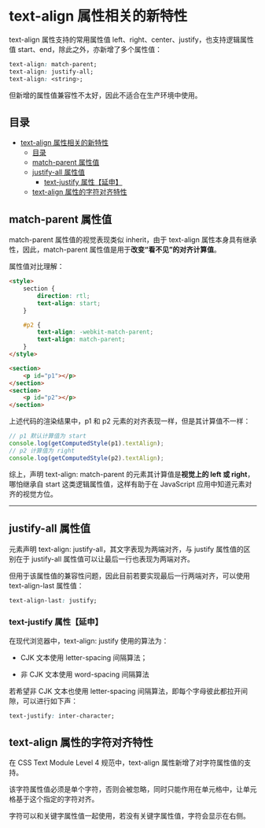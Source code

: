 # text-align 属性相关的新特性

text-align 属性支持的常用属性值 left、right、center、justify，也支持逻辑属性值 start、end，除此之外，亦新增了多个属性值：

```css
text-align: match-parent;
text-align: justify-all;
text-align: <string>;
```

但新增的属性值兼容性不太好，因此不适合在生产环境中使用。

## 目录

- [text-align 属性相关的新特性](#text-align-属性相关的新特性)
  - [目录](#目录)
  - [match-parent 属性值](#match-parent-属性值)
  - [justify-all 属性值](#justify-all-属性值)
    - [text-justify 属性【延申】](#text-justify-属性延申)
  - [text-align 属性的字符对齐特性](#text-align-属性的字符对齐特性)

## match-parent 属性值

match-parent 属性值的视觉表现类似 inherit，由于 text-align 属性本身具有继承性，因此，match-parent 属性值是用于**改变“看不见”的对齐计算值**。

属性值对比理解：

```html
<style>
    section {
        direction: rtl;
        text-align: start;
    }

    #p2 {
        text-align: -webkit-match-parent;
        text-align: match-parent;
    }
</style>

<section>
    <p id="p1"></p>
</section>
<section>
    <p id="p2"></p>
</section>
```

上述代码的渲染结果中，p1 和 p2 元素的对齐表现一样，但是其计算值不一样：

```javascript
// p1 默认计算值为 start
console.log(getComputedStyle(p1).textAlign);
// p2 计算值为 right
console.log(getComputedStyle(p2).textAlign);
```

综上，声明 text-align: match-parent 的元素其计算值是**视觉上的 left 或 right**，哪怕继承自 start 这类逻辑属性值，这样有助于在 JavaScript 应用中知道元素对齐的视觉方位。

---

## justify-all 属性值

元素声明 text-align: justify-all，其文字表现为两端对齐，与 justify 属性值的区别在于 justify-all 属性值可以让最后一行也表现为两端对齐。

但用于该属性值的兼容性问题，因此目前若要实现最后一行两端对齐，可以使用 text-align-last 属性值：

```css
text-align-last: justify;
```

### text-justify 属性【延申】

在现代浏览器中，text-align: justify 使用的算法为：

- CJK 文本使用 letter-spacing 间隔算法；

- 非 CJK 文本使用 word-spacing 间隔算法

若希望非 CJK 文本也使用 letter-spacing 间隔算法，即每个字母彼此都拉开间隙，可以进行如下声：

```css
text-justify: inter-character;
```

## text-align 属性的字符对齐特性

在 CSS Text Module Level 4 规范中，text-align 属性新增了对字符属性值的支持。

该字符属性值必须是单个字符，否则会被忽略，同时只能作用在单元格中，让单元格基于这个指定的字符对齐。

字符可以和关键字属性值一起使用，若没有关键字属性值，字符会显示在右侧。
